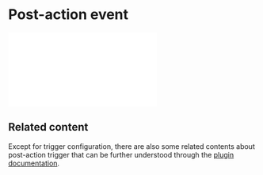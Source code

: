 # Post-action event

<PluginInfo name="workflow-action-trigger" link="/handbook/workflow/plugins/action-trigger"></PluginInfo>

<embed src="../plugins/action-trigger/trigger.md#L3-L999"></embed>


## Related content

Except for trigger configuration, there are also some related contents about post-action trigger that can be further understood through the [plugin documentation](../plugins/action-trigger/index.md).
